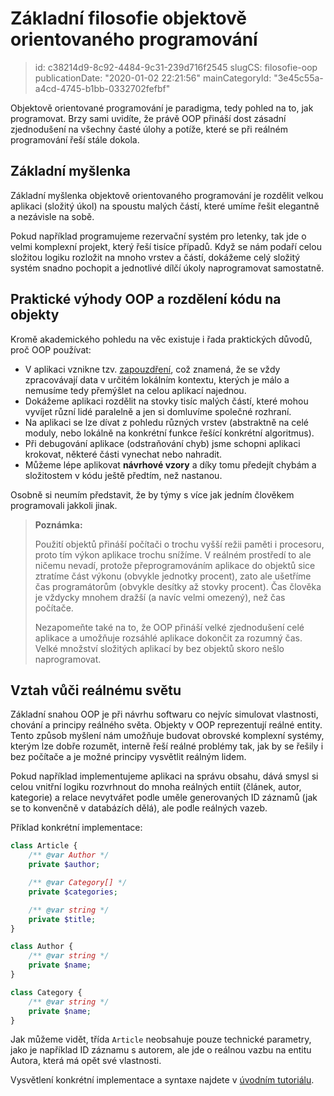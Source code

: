 Základní filosofie objektově orientovaného programování
=======================================================

> id: c38214d9-8c92-4484-9c31-239d716f2545
> slugCS: filosofie-oop
> publicationDate: "2020-01-02 22:21:56"
> mainCategoryId: "3e45c55a-a4cd-4745-b1bb-0332702fefbf"

Objektově orientované programování je paradigma, tedy pohled na to, jak programovat. Brzy sami uvidíte, že právě OOP přináší dost zásadní zjednodušení na všechny časté úlohy a potíže, které se při reálném programování řeší stále dokola.

Základní myšlenka
-----------------

Základní myšlenka objektově orientovaného programování je rozdělit velkou aplikaci (složitý úkol) na spoustu malých částí, které umíme řešit elegantně a nezávisle na sobě.

Pokud například programujeme rezervační systém pro letenky, tak jde o velmi komplexní projekt, který řeší tisíce případů. Když se nám podaří celou složitou logiku rozložit na mnoho vrstev a částí, dokážeme celý složitý systém snadno pochopit a jednotlivé dílčí úkoly naprogramovat samostatně.

Praktické výhody OOP a rozdělení kódu na objekty
------------------------------------------------

Kromě akademického pohledu na věc existuje i řada praktických důvodů, proč OOP používat:

- V aplikaci vznikne tzv. <a href="/zapouzdreni">zapouzdření</a>, což znamená, že se vždy zpracovávají data v určitém lokálním kontextu, kterých je málo a nemusíme tedy přemýšlet na celou aplikací najednou.
- Dokážeme aplikaci rozdělit na stovky tisíc malých částí, které mohou vyvíjet různí lidé paralelně a jen si domluvíme společné rozhraní.
- Na aplikaci se lze dívat z pohledu různých vrstev (abstraktně na celé moduly, nebo lokálně na konkrétní funkce řešící konkrétní algoritmus).
- Při debugování aplikace (odstraňování chyb) jsme schopni aplikaci krokovat, některé části vynechat nebo nahradit.
- Můžeme lépe aplikovat **návrhové vzory** a díky tomu předejít chybám a složitostem v kódu ještě předtím, než nastanou.

Osobně si neumím představit, že by týmy s více jak jedním člověkem programovali jakkoli jinak.

> **Poznámka:**
>
> Použití objektů přináší počítači o trochu vyšší režii paměti i procesoru, proto tím výkon aplikace trochu snížíme. V reálném prostředí to ale ničemu nevadí, protože přeprogramováním aplikace do objektů sice ztratíme část výkonu (obvykle jednotky procent), zato ale ušetříme čas programátorům (obvykle desítky až stovky procent). Čas člověka je vždycky mnohem dražší (a navíc velmi omezený), než čas počítače.
>
> Nezapomeňte také na to, že OOP přináší velké zjednodušení celé aplikace a umožňuje rozsáhlé aplikace dokončit za rozumný čas. Velké množství složitých aplikací by bez objektů skoro nešlo naprogramovat.

Vztah vůči reálnému světu
-------------------------

Základní snahou OOP je při návrhu softwaru co nejvíc simulovat vlastnosti, chování a principy reálného světa. Objekty v OOP reprezentují reálné entity. Tento způsob myšlení nám umožňuje budovat obrovské komplexní systémy, kterým lze dobře rozumět, interně řeší reálné problémy tak, jak by se řešily i bez počítače a je možné principy vysvětlit reálným lidem.

Pokud například implementujeme aplikaci na správu obsahu, dává smysl si celou vnitřní logiku rozvrhnout do mnoha reálných entiít (článek, autor, kategorie) a relace nevytvářet podle uměle generovaných ID záznamů (jak se to konvenčně v databázích dělá), ale podle reálných vazeb.

Příklad konkrétní implementace:

```php
class Article {
    /** @var Author */
    private $author;

    /** @var Category[] */
    private $categories;

    /** @var string */
    private $title;
}

class Author {
    /** @var string */
    private $name;
}

class Category {
    /** @var string */
    private $name;
}
```

Jak můžeme vidět, třída `Article` neobsahuje pouze technické parametry, jako je například ID záznamu s autorem, ale jde o reálnou vazbu na entitu Autora, která má opět své vlastnosti.

Vysvětlení konkrétní implementace a syntaxe najdete v <a href="/uvod-do-oop">úvodním tutoriálu</a>.
